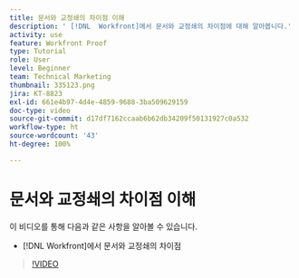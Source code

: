 ```yaml
---
title: 문서와 교정쇄의 차이점 이해
description: ' [!DNL  Workfront]에서 문서와 교정쇄의 차이점에 대해 알아봅니다.'
activity: use
feature: Workfront Proof
type: Tutorial
role: User
level: Beginner
team: Technical Marketing
thumbnail: 335123.png
jira: KT-8823
exl-id: 661e4b97-4d4e-4859-9688-3ba509629159
doc-type: video
source-git-commit: d17df7162ccaab6b62db34209f50131927c0a532
workflow-type: ht
source-wordcount: '43'
ht-degree: 100%

---
```


# 문서와 교정쇄의 차이점 이해

이 비디오를 통해 다음과 같은 사항을 알아볼 수 있습니다.

* [!DNL Workfront]에서 문서와 교정쇄의 차이점

>[!VIDEO](https://video.tv.adobe.com/v/335123/?quality=12&learn=on&enablevpops)
